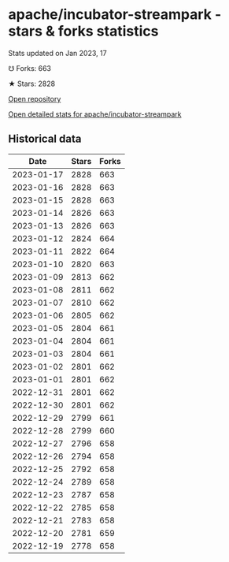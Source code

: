 # apache/incubator-streampark - stars & forks statistics

Stats updated on Jan 2023, 17

☋ Forks: 663

★ Stars: 2828

[Open repository](https://github.com/apache/incubator-streampark)

[Open detailed stats for apache/incubator-streampark](https://reviewgithub.com/rep/apache/incubator-streampark)

## Historical data
| Date | Stars | Forks |
|------|-------|-------|
| 2023-01-17 | 2828 | 663 | 
| 2023-01-16 | 2828 | 663 | 
| 2023-01-15 | 2828 | 663 | 
| 2023-01-14 | 2826 | 663 | 
| 2023-01-13 | 2826 | 663 | 
| 2023-01-12 | 2824 | 664 | 
| 2023-01-11 | 2822 | 664 | 
| 2023-01-10 | 2820 | 663 | 
| 2023-01-09 | 2813 | 662 | 
| 2023-01-08 | 2811 | 662 | 
| 2023-01-07 | 2810 | 662 | 
| 2023-01-06 | 2805 | 662 | 
| 2023-01-05 | 2804 | 661 | 
| 2023-01-04 | 2804 | 661 | 
| 2023-01-03 | 2804 | 661 | 
| 2023-01-02 | 2801 | 662 | 
| 2023-01-01 | 2801 | 662 | 
| 2022-12-31 | 2801 | 662 | 
| 2022-12-30 | 2801 | 662 | 
| 2022-12-29 | 2799 | 661 | 
| 2022-12-28 | 2799 | 660 | 
| 2022-12-27 | 2796 | 658 | 
| 2022-12-26 | 2794 | 658 | 
| 2022-12-25 | 2792 | 658 | 
| 2022-12-24 | 2789 | 658 | 
| 2022-12-23 | 2787 | 658 | 
| 2022-12-22 | 2785 | 658 | 
| 2022-12-21 | 2783 | 658 | 
| 2022-12-20 | 2781 | 659 | 
| 2022-12-19 | 2778 | 658 | 

